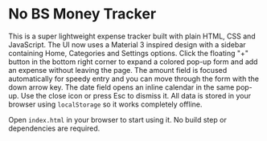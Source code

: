 # No BS Money Tracker

This is a super lightweight expense tracker built with plain HTML, CSS and JavaScript.
The UI now uses a Material 3 inspired design with a sidebar containing Home, Categories and Settings options.
Click the floating "+" button in the bottom right corner to expand a colored pop-up form and add an expense without leaving the page. The amount field is focused automatically for speedy entry and you can move through the form with the down arrow key. The date field opens an inline calendar in the same pop-up. Use the close icon or press Esc to dismiss it.
All data is stored in your browser using `localStorage` so it works completely offline.

Open `index.html` in your browser to start using it. No build step or dependencies are required.
